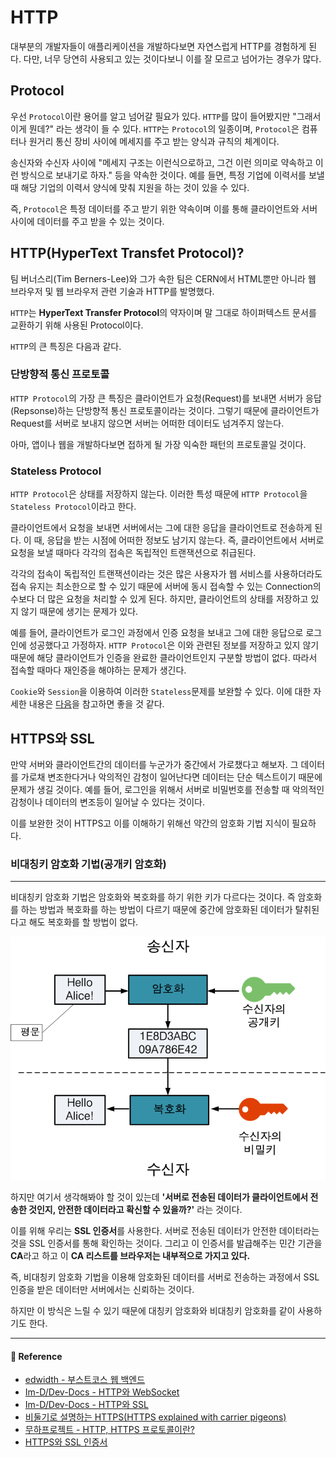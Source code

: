# HTTP

대부분의 개발자들이 애플리케이션을 개발하다보면 자연스럽게 HTTP를 경험하게 된다. 다만, 너무 당연히 사용되고 있는 것이다보니 이를 잘 모르고 넘어가는 경우가 많다.

## Protocol

우선 `Protocol`이란 용어를 알고 넘어갈 필요가 있다. `HTTP`를 많이 들어봤지만 "그래서 이게 뭔데?" 라는 생각이 들 수 있다. `HTTP`는 `Protocol`의 일종이며, `Protocol`은 컴퓨터나 원거리 통신 장비 사이에 메세지를 주고 받는 양식과 규칙의 체계이다.

송신자와 수신자 사이에 "메세지 구조는 이런식으로하고, 그건 이런 의미로 약속하고 이런 방식으로 보내기로 하자." 등을 약속한 것이다. 예를 들면, 특정 기업에 이력서를 보낼 때 해당 기업의 이력서 양식에 맞춰 지원을 하는 것이 있을 수 있다.

즉, `Protocol`은 특정 데이터를 주고 받기 위한 약속이며 이를 통해 클라이언트와 서버 사이에 데이터를 주고 받을 수 있는 것이다.

## HTTP(HyperText Transfet Protocol)?

팀 버너스리(Tim Berners-Lee)와 그가 속한 팀은 CERN에서 HTML뿐만 아니라 웹 브라우저 및 웹 브라우저 관련 기술과 HTTP를 발명했다.

`HTTP`는 **HyperText Transfer Protocol**의 약자이며 말 그대로 하이퍼텍스트 문서를 교환하기 위해 사용된 Protocol이다.

`HTTP`의 큰 특징은 다음과 같다.

### 단방향적 통신 프로토콜

`HTTP Protocol`의 가장 큰 특징은 클라이언트가 요청(Request)를 보내면 서버가 응답(Repsonse)하는 단방향적 통신 프로토콜이라는 것이다. 그렇기 때문에 클라이언트가 Request를 서버로 보내지 않으면 서버는 어떠한 데이터도 넘겨주지 않는다.

아마, 앱이나 웹을 개발하다보면 접하게 될 가장 익숙한 패턴의 프로토콜일 것이다.

### Stateless Protocol

`HTTP Protocol`은 상태를 저장하지 않는다. 이러한 특성 때문에 `HTTP Protocol`을 `Stateless Protocol`이라고 한다.

클라이언트에서 요청을 보내면 서버에서는 그에 대한 응답을 클라이언트로 전송하게 된다. 이 때, 응답을 받는 시점에 어떠한 정보도 남기지 않는다. 즉, 클라이언트에서 서버로 요청을 보낼 때마다 각각의 접속은 독립적인 트랜잭션으로 취급된다.

각각의 접속이 독립적인 트랜잭션이라는 것은 많은 사용자가 웹 서비스를 사용하더라도 접속 유지는 최소한으로 할 수 있기 때문에 서버에 동시 접속할 수 있는 Connection의 수보다 더 많은 요청을 처리할 수 있게 된다. 하지만, 클라이언트의 상태를 저장하고 있지 않기 때문에 생기는 문제가 있다.

예를 들어, 클라이언트가 로그인 과정에서 인증 요청을 보내고 그에 대한 응답으로 로그인에 성공했다고 가정하자. `HTTP Protocol`은 이와 관련된 정보를 저장하고 있지 않기 때문에 해당 클라이언트가 인증을 완료한 클라이언트인지 구분할 방법이 없다. 따라서 접속할 때마다 재인증을 해야하는 문제가 생긴다.

`Cookie`와 `Session`을 이용하여 이러한 `Stateless`문제를 보완할 수 있다. 이에 대한 자세한 내용은 [다음](https://github.com/Im-D/Dev-Docs/blob/master/Network/Cookie%EC%99%80%20Session%20%EA%B7%B8%EB%A6%AC%EA%B3%A0%20Redis.md#cookie%EC%99%80-session)을 참고하면 좋을 것 같다.
 

 ## HTTPS와 SSL

 만약 서버와 클라이언트간의 데이터를 누군가가 중간에서 가로챘다고 해보자. 그 데이터를 가로채 변조한다거나 악의적인 감청이 일어난다면 데이터는 단순 텍스트이기 때문에 문제가 생길 것이다.
예를 들어, 로그인을 위해서 서버로 비밀번호를 전송할 때 악의적인 감청이나 데이터의 변조등이 일어날 수 있다는 것이다.

이를 보완한 것이 HTTPS고 이를 이해하기 위해선 약간의 암호화 기법 지식이 필요하다.

### 비대칭키 암호화 기법(공개키 암호화)

---

비대칭키 암호화 기법은 암호화와 복호화를 하기 위한 키가 다르다는 것이다. 즉 암호화를 하는 방법과 복호화를 하는 방법이 다르기 때문에 중간에 암호화된 데이터가 탈취된다고 해도 복호화를 할 방법이 없다. 

![https_asymmetric_key](/img/https_asymmetric_key.png)

하지만 여기서 생각해봐야 할 것이 있는데 **'서버로 전송된 데이터가 클라이언트에서 전송한 것인지, 안전한 데이터라고 확신할 수 있을까?'** 라는 것이다.

이를 위해 우리는 **SSL 인증서**를 사용한다. 서버로 전송된 데이터가 안전한 데이터라는 것을 SSL 인증서를 통해 확인하는 것이다. 그리고 이 인증서를 발급해주는 민간 기관을 **CA**라고 하고 이 **CA 리스트를 브라우저는 내부적으로 가지고 있다.**

즉, 비대칭키 암호화 기법을 이용해 암호화된 데이터를 서버로 전송하는 과정에서 SSL 인증을 받은 데이터만 서버에서는 신뢰하는 것이다.

하지만 이 방식은 느릴 수 있기 때문에 대칭키 암호화와 비대칭키 암호화를 같이 사용하기도 한다.

---

#### 🙏 Reference

- [edwidth - 부스트코스 웹 백엔드](https://www.edwith.org/boostcourse-web-be/lecture/58942/)
- [Im-D/Dev-Docs - HTTP와 WebSocket](https://github.com/im-d-team/Dev-Docs/blob/master/Network/HTTP%20vs%20WebSocket.md)
- [Im-D/Dev-Docs - HTTP와 SSL](https://github.com/im-d-team/Dev-Docs/blob/master/Security/HTTPS%EC%99%80%20SSL.md)
- [비둘기로 설명하는 HTTPS(HTTPS explained with carrier pigeons)](https://www.vobour.com/%EB%B9%84%EB%91%98%EA%B8%B0%EB%A1%9C-%EC%84%A4%EB%AA%85%ED%95%98%EB%8A%94-https-https-explained-with-car)
- [무하프로젝트 - HTTP, HTTPS 프로토콜이란? ](http://mohwaproject.tistory.com/entry/HTTPS%EB%9E%80)
- [HTTPS와 SSL 인증서](https://opentutorials.org/course/228/4894)
